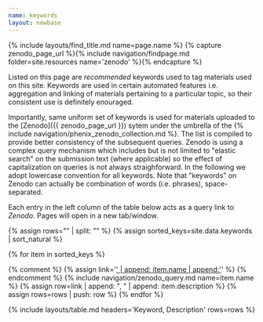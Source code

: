 ```yaml
---
name: keywords
layout: newbase
---
```

{% include layouts/find_title.md name=page.name %}
{% capture zenodo_page_url %}{% include navigation/findpage.md folder=site.resources name='zenodo' %}{% endcapture %}

Listed on this page are *recommended* keywords used to tag materials used on this site.
Keywords are used in certain automated features i.e. aggregation and linking of materials
pertaining to a particular topic, so their consistent use is definitely enouraged.

Importantly, same uniform set of keywords is used for materials uploaded to the
[Zenodo]({{ zenodo_page_url }}) sytem under the umbrella of the
{% include navigation/phenix_zenodo_collection.md %}. The list is compiled
to provide better consistency of the subsequent queries. Zenodo is using a complex
query mechanism which includes but is not limited to "elastic search" on the submission
text (where applicable) so the effect of capitalization on queries is not always straighforward.
In the following we adopt lowercase convention for all keywords. Note that "keywords" on Zenodo
can actually be combination of words (i.e. phrases), space-separated.

Each entry in the left column of the table below acts as a query link to *Zenodo*. Pages will open in a new tab/window.

{% assign rows="" | split: "" %}
{% assign sorted_keys=site.data.keywords | sort_natural %}

{% for item in sorted_keys %}

{% comment %}
{% assign link='<a href="http://cnn.com">' | append: item.name | append:'</a>' %}
{% endcomment %}
{% include navigation/zenodo_query.md name=item.name %}
{% assign row=link | append: ", " | append: item.description %}
{% assign rows=rows | push: row %}
{% endfor %}

{% include layouts/table.md headers='Keyword, Description' rows=rows %}
